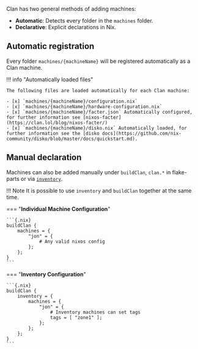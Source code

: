 
Clan has two general methods of adding machines:

- **Automatic**: Detects every folder in the `machines` folder.
- **Declarative**: Explicit declarations in Nix.

## Automatic registration

Every folder `machines/{machineName}` will be registered automatically as a Clan machine.

!!! info "Automatically loaded files"

    The following files are loaded automatically for each Clan machine:

    - [x] `machines/{machineName}/configuration.nix`
    - [x] `machines/{machineName}/hardware-configuration.nix`
    - [x] `machines/{machineName}/facter.json` Automatically configured, for further information see [nixos-facter](https://clan.lol/blog/nixos-facter/)
    - [x] `machines/{machineName}/disko.nix` Automatically loaded, for further information see the [disko docs](https://github.com/nix-community/disko/blob/master/docs/quickstart.md).



## Manual declaration

Machines can also be added manually under `buildClan`, `clan.*` in flake-parts or via [`inventory`](../manual/inventory.md).

!!! Note
    It is possible to use `inventory` and `buildClan` together at the same time.

=== "**Individual Machine Configuration**"

    ```{.nix}
    buildClan {
        machines = {
            "jon" = {
                # Any valid nixos config
            };
        };
    }
    ```

=== "**Inventory Configuration**"

    ```{.nix}
    buildClan {
        inventory = {
            machines = {
                "jon" = {
                    # Inventory machines can set tags
                    tags = [ "zone1" ];
                };
            };
        };
    }
    ```
